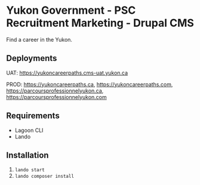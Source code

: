 # Yukon Government - PSC Recruitment Marketing - Drupal CMS

Find a career in the Yukon.

## Deployments

UAT: https://yukoncareerpaths.cms-uat.yukon.ca

PROD: https://yukoncareerpaths.ca, https://yukoncareerpaths.com,
https://parcoursprofessionnelyukon.ca, https://parcoursprofessionnelyukon.com

## Requirements

- Lagoon CLI
- Lando

## Installation

1. `lando start`
2. `lando composer install`
